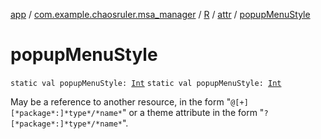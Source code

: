[app](../../../index.md) / [com.example.chaosruler.msa_manager](../../index.md) / [R](../index.md) / [attr](index.md) / [popupMenuStyle](.)

# popupMenuStyle

`static val popupMenuStyle: `[`Int`](https://kotlinlang.org/api/latest/jvm/stdlib/kotlin/-int/index.html)
`static val popupMenuStyle: `[`Int`](https://kotlinlang.org/api/latest/jvm/stdlib/kotlin/-int/index.html)

May be a reference to another resource, in the form "`@[+][*package*:]*type*/*name*`" or a theme attribute in the form "`?[*package*:]*type*/*name*`".

